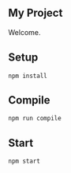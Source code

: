 My Project
---
 
Welcome.
 
 
 
Setup
---
 
```
npm install
```

Compile
---
 
```
npm run compile
```

Start
---

```
npm start
```